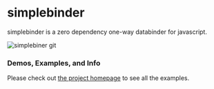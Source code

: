 simplebinder
============

simplebinder is a zero dependency one-way databinder for javascript.

![simplebiner git](https://raw.githubusercontent.com/james2doyle/simplebinder/master/simplebinder.gif)

### Demos, Examples, and Info

Please check out [the project homepage](http://james2doyle.github.io/simplebinder/) to see all the examples.
